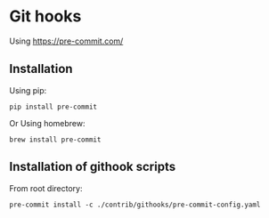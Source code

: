 # Git hooks

Using https://pre-commit.com/

## Installation

Using pip: 

`pip install pre-commit`

Or Using homebrew:

`brew install pre-commit`

## Installation of githook scripts

From root directory:

`pre-commit install -c ./contrib/githooks/pre-commit-config.yaml`
